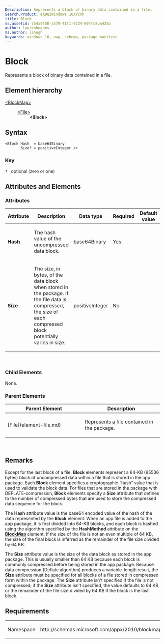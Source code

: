 ```yaml
---
Description: Represents a block of binary data contained in a file.
Search.Product: eADQiWindows 10XVcnh
title: Block
ms.assetid: 7b4a9f58-a370-41f1-9234-004fc8ba425b
author: laurenhughes
ms.author: lahugh
keywords: windows 10, uwp, schema, package manifest
---
```


# Block

Represents a block of binary data contained in a file.

## Element hierarchy

<dl>
<dt><a href="element-blockmap.md">&lt;BlockMap&gt;</a></dt>
<dd>
<dl>
<dt><a href="element-file.md">&lt;File&gt;</a></dt>
<dd><b>&lt;Block&gt;</b></dd>
</dl>
</dd>
</dl>

## Syntax

``` syntax
<Block Hash  = base64Binary
       Size? = positiveInteger />
```

### Key

`?`   optional (zero or one)

## Attributes and Elements


### Attributes

<table>
<colgroup>
<col width="20%" />
<col width="20%" />
<col width="20%" />
<col width="20%" />
<col width="20%" />
</colgroup>
<thead>
<tr class="header">
<th>Attribute</th>
<th>Description</th>
<th>Data type</th>
<th>Required</th>
<th>Default value</th>
</tr>
</thead>
<tbody>
<tr class="odd">
<td><strong>Hash</strong></td>
<td><p>The hash value of the uncompressed data block.</p></td>
<td>base64Binary</td>
<td>Yes</td>
<td></td>
</tr>
<tr class="even">
<td><strong>Size</strong></td>
<td><p>The size, in bytes, of the data block when stored in the package. If the file data is compressed, the size of each compressed block potentially varies in size.</p></td>
<td>positiveInteger</td>
<td>No</td>
<td></td>
</tr>
</tbody>
</table>

 

### Child Elements

None.

### Parent Elements

<table>
<colgroup>
<col width="50%" />
<col width="50%" />
</colgroup>
<thead>
<tr class="header">
<th>Parent Element</th>
<th>Description</th>
</tr>
</thead>
<tbody>
<tr class="odd">
<td>[File](element-file.md)</td>
<td><p>Represents a file contained in the package.</p></td>
</tr>
</tbody>
</table>

 

## Remarks

Except for the last block of a file, **Block** elements represent a 64-KB (65536 bytes) block of uncompressed data within a file that is stored in the app package. Each **Block** element specifies a cryptographic “hash” value that is used to validate the block data. For files that are stored in the package with DEFLATE-compression, **Block** elements specify a **Size** attribute that defines to the number of compressed bytes that are used to store the compressed data sequence for the block.

The **Hash** attribute value is the base64 encoded value of the hash of the data represented by the **Block** element. When an app file is added to the app package, it is first divided into 64-KB blocks, and each block is hashed using the algorithm specified by the **HashMethod** attribute on the [**BlockMap**](element-blockmap.md) element. If the size of the file is not an even multiple of 64 KB, the size of the final block is inferred as the remainder of the file size divided by 64 KB.

The **Size** attribute value is the size of the data block as stored in the app package. This is usually smaller than 64 KB because each block is commonly compressed before being stored in the app package. Because data compression (Deflate algorithm) produces a variable-length result, the **Size** attribute must be specified for all blocks of a file stored in compressed form within the package. The **Size** attribute isn't specified if the file is not compressed; if the **Size** attribute isn't specified, the value defaults to 64 KB, or the remainder of the file size divided by 64 KB if the block is the last block.

## Requirements

<table>
<colgroup>
<col width="50%" />
<col width="50%" />
</colgroup>
<tbody>
<tr class="odd">
<td><p>Namespace</p></td>
<td><p>http://schemas.microsoft.com/appx/2010/blockmap</p></td>
</tr>
</tbody>
</table>

 

 



